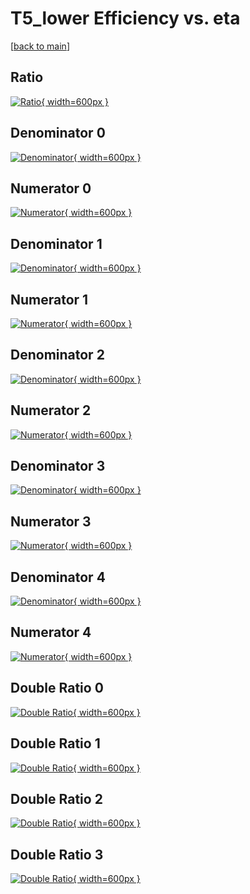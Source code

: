 # T5_lower Efficiency vs. eta

[[back to main](./)]



## Ratio

[![Ratio](../mtv/var/T5_lower_xtr_321_-1_eff_eta.png){ width=600px }](../mtv/var/T5_lower_xtr_321_-1_eff_eta.pdf)

## Denominator 0

[![Denominator](../mtv/den/T5_lower_xtr_321_-1_eff_eta_den0.png){ width=600px }](../mtv/den/T5_lower_xtr_321_-1_eff_eta_den0.pdf)

## Numerator 0

[![Numerator](../mtv/num/T5_lower_xtr_321_-1_eff_eta_num0.png){ width=600px }](../mtv/num/T5_lower_xtr_321_-1_eff_eta_num0.pdf)

## Denominator 1

[![Denominator](../mtv/den/T5_lower_xtr_321_-1_eff_eta_den1.png){ width=600px }](../mtv/den/T5_lower_xtr_321_-1_eff_eta_den1.pdf)

## Numerator 1

[![Numerator](../mtv/num/T5_lower_xtr_321_-1_eff_eta_num1.png){ width=600px }](../mtv/num/T5_lower_xtr_321_-1_eff_eta_num1.pdf)

## Denominator 2

[![Denominator](../mtv/den/T5_lower_xtr_321_-1_eff_eta_den2.png){ width=600px }](../mtv/den/T5_lower_xtr_321_-1_eff_eta_den2.pdf)

## Numerator 2

[![Numerator](../mtv/num/T5_lower_xtr_321_-1_eff_eta_num2.png){ width=600px }](../mtv/num/T5_lower_xtr_321_-1_eff_eta_num2.pdf)

## Denominator 3

[![Denominator](../mtv/den/T5_lower_xtr_321_-1_eff_eta_den3.png){ width=600px }](../mtv/den/T5_lower_xtr_321_-1_eff_eta_den3.pdf)

## Numerator 3

[![Numerator](../mtv/num/T5_lower_xtr_321_-1_eff_eta_num3.png){ width=600px }](../mtv/num/T5_lower_xtr_321_-1_eff_eta_num3.pdf)

## Denominator 4

[![Denominator](../mtv/den/T5_lower_xtr_321_-1_eff_eta_den4.png){ width=600px }](../mtv/den/T5_lower_xtr_321_-1_eff_eta_den4.pdf)

## Numerator 4

[![Numerator](../mtv/num/T5_lower_xtr_321_-1_eff_eta_num4.png){ width=600px }](../mtv/num/T5_lower_xtr_321_-1_eff_eta_num4.pdf)

## Double Ratio 0

[![Double Ratio](../mtv/ratio/T5_lower_xtr_321_-1_eff_eta_ratio0.png){ width=600px }](../mtv/ratio/T5_lower_xtr_321_-1_eff_eta_ratio0.pdf)

## Double Ratio 1

[![Double Ratio](../mtv/ratio/T5_lower_xtr_321_-1_eff_eta_ratio1.png){ width=600px }](../mtv/ratio/T5_lower_xtr_321_-1_eff_eta_ratio1.pdf)

## Double Ratio 2

[![Double Ratio](../mtv/ratio/T5_lower_xtr_321_-1_eff_eta_ratio2.png){ width=600px }](../mtv/ratio/T5_lower_xtr_321_-1_eff_eta_ratio2.pdf)

## Double Ratio 3

[![Double Ratio](../mtv/ratio/T5_lower_xtr_321_-1_eff_eta_ratio3.png){ width=600px }](../mtv/ratio/T5_lower_xtr_321_-1_eff_eta_ratio3.pdf)


